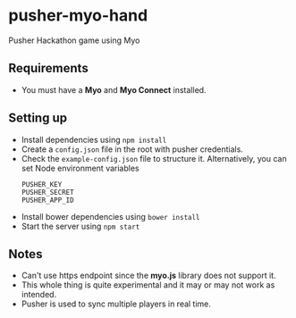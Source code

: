 # pusher-myo-hand

Pusher Hackathon game using Myo

## Requirements

- You must have a **Myo** and **Myo Connect** installed.

## Setting up

- Install dependencies using `npm install`
- Create a `config.json` file in the root with pusher credentials.
- Check the `example-config.json` file to structure it.
  Alternatively, you can set Node environment variables
  ```
  PUSHER_KEY
  PUSHER_SECRET
  PUSHER_APP_ID
  ```
- Install bower dependencies using `bower install`
- Start the server using `npm start`

## Notes

- Can't use https endpoint since the **myo.js** library does not support it.
- This whole thing is quite experimental and it may or may not work as intended.
- Pusher is used to sync multiple players in real time.
